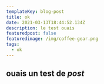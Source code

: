 ```yaml
---
templateKey: blog-post
title: ok
date: 2021-03-13T18:44:52.134Z
description: le test ouais
featuredpost: false
featuredimage: /img/coffee-gear.png
tags:
  - ok
---
```

## ouais un test **de** *post*